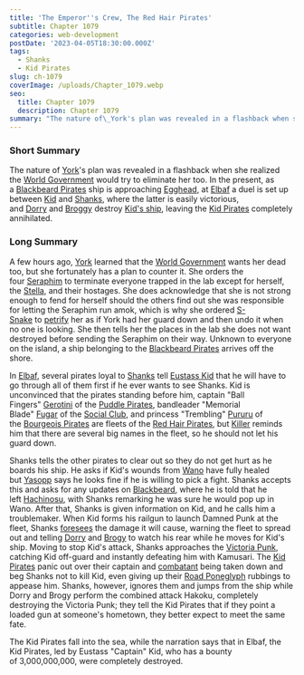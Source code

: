 ```yaml
---
title: 'The Emperor''s Crew, The Red Hair Pirates'
subtitle: Chapter 1079
categories: web-development
postDate: '2023-04-05T18:30:00.000Z'
tags:
  - Shanks
  - Kid Pirates
slug: ch-1079
coverImage: /uploads/Chapter_1079.webp
seo:
  title: Chapter 1079
  description: Chapter 1079
summary: "The nature of\_York's plan was revealed in a flashback when she realized the\_World Government\_would try to eliminate her too. In the present, as a\_Blackbeard Pirates\_ship is approaching\_Egghead, at\_Elbaf\_a duel is set up between\_Kid\_and\_Shanks, where the latter is easily victorious, and\_Dorry\_and\_Broggy\_destroy\_Kid's ship, leaving the\_Kid Pirates\_completely annihilated."
---
```


### Short Summary

The nature of [York](https://onepiece.fandom.com/wiki/York)'s plan was revealed in a flashback when she realized the [World Government](https://onepiece.fandom.com/wiki/World_Government) would try to eliminate her too. In the present, as a [Blackbeard Pirates](https://onepiece.fandom.com/wiki/Blackbeard_Pirates) ship is approaching [Egghead](https://onepiece.fandom.com/wiki/Egghead), at [Elbaf](https://onepiece.fandom.com/wiki/Elbaf) a duel is set up between [Kid](https://onepiece.fandom.com/wiki/Eustass_Kid) and [Shanks](https://onepiece.fandom.com/wiki/Shanks), where the latter is easily victorious, and [Dorry](https://onepiece.fandom.com/wiki/Dorry) and [Broggy](https://onepiece.fandom.com/wiki/Broggy) destroy [Kid's ship](https://onepiece.fandom.com/wiki/Victoria_Punk), leaving the [Kid Pirates](https://onepiece.fandom.com/wiki/Kid_Pirates) completely annihilated.

### &#xA;&#xA;Long Summary

A few hours ago, [York](https://onepiece.fandom.com/wiki/Vegapunk/York) learned that the [World Government](https://onepiece.fandom.com/wiki/World_Government) wants her dead too, but she fortunately has a plan to counter it. She orders the four [Seraphim](https://onepiece.fandom.com/wiki/Seraphim) to terminate everyone trapped in the lab except for herself, the [Stella](https://onepiece.fandom.com/wiki/Vegapunk), and their hostages. She does acknowledge that she is not strong enough to fend for herself should the others find out she was responsible for letting the Seraphim run amok, which is why she ordered [S-Snake](https://onepiece.fandom.com/wiki/S-Snake) to [petrify](https://onepiece.fandom.com/wiki/Mero_Mero_no_Mi) her as if York had her guard down and then undo it when no one is looking. She then tells her the places in the lab she does not want destroyed before sending the Seraphim on their way. Unknown to everyone on the island, a ship belonging to the [Blackbeard Pirates](https://onepiece.fandom.com/wiki/Blackbeard_Pirates) arrives off the shore.

In [Elbaf](https://onepiece.fandom.com/wiki/Elbaf), several pirates loyal to [Shanks](https://onepiece.fandom.com/wiki/Shanks) tell [Eustass Kid](https://onepiece.fandom.com/wiki/Eustass_Kid) that he will have to go through all of them first if he ever wants to see Shanks. Kid is unconvinced that the pirates standing before him, captain "Ball Fingers" [Gerotini](https://onepiece.fandom.com/wiki/Gerotini) of the [Puddle Pirates](https://onepiece.fandom.com/wiki/Puddle_Pirates), bandleader "Memorial Blade" [Fugar](https://onepiece.fandom.com/wiki/Fugar) of the [Social Club](https://onepiece.fandom.com/wiki/Social_Club), and princess "Trembling" [Pururu](https://onepiece.fandom.com/wiki/Pururu) of the [Bourgeois Pirates](https://onepiece.fandom.com/wiki/Bourgeois_Pirates) are fleets of the [Red Hair Pirates](https://onepiece.fandom.com/wiki/Red_Hair_Pirates), but [Killer](https://onepiece.fandom.com/wiki/Killer) reminds him that there are several big names in the fleet, so he should not let his guard down.

Shanks tells the other pirates to clear out so they do not get hurt as he boards his ship. He asks if Kid's wounds from [Wano](https://onepiece.fandom.com/wiki/Wano_Country) have fully healed but [Yasopp](https://onepiece.fandom.com/wiki/Yasopp) says he looks fine if he is willing to pick a fight. Shanks accepts this and asks for any updates on [Blackbeard](https://onepiece.fandom.com/wiki/Marshall_D._Teach), where he is told that he left [Hachinosu](https://onepiece.fandom.com/wiki/Hachinosu), with Shanks remarking he was sure he would pop up in Wano. After that, Shanks is given information on Kid, and he calls him a troublemaker. When Kid forms his railgun to launch Damned Punk at the fleet, Shanks [foresees](https://onepiece.fandom.com/wiki/Haki/Kenbunshoku_Haki#Future_Sight) the damage it will cause, warning the fleet to spread out and telling [Dorry](https://onepiece.fandom.com/wiki/Dorry) and [Brogy](https://onepiece.fandom.com/wiki/Brogy) to watch his rear while he moves for Kid's ship. Moving to stop Kid's attack, Shanks approaches the [Victoria Punk](https://onepiece.fandom.com/wiki/Victoria_Punk), catching Kid off-guard and instantly defeating him with Kamusari. The [Kid Pirates](https://onepiece.fandom.com/wiki/Kid_Pirates) panic out over their captain and [combatant](https://onepiece.fandom.com/wiki/Combatant) being taken down and beg Shanks not to kill Kid, even giving up their [Road Poneglyph](https://onepiece.fandom.com/wiki/Poneglyph) rubbings to appease him. Shanks, however, ignores them and jumps from the ship while Dorry and Brogy perform the combined attack Hakoku, completely destroying the Victoria Punk; they tell the Kid Pirates that if they point a loaded gun at someone's hometown, they better expect to meet the same fate.

The Kid Pirates fall into the sea, while the narration says that in Elbaf, the Kid Pirates, led by Eustass "Captain" Kid, who has a bounty of 3,000,000,000, were completely destroyed.
